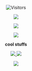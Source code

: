 

<p align="center">
  <img alt="Visitors" src="https://komarev.com/ghpvc/?username=chocopie69&style=flat&labelColor=black&logo=github&label=Profile+Views&color=0d8ce0"/>
</p>

<p align="center">
  <img src="https://cdn.discordapp.com/attachments/992126211704750142/994219660163698739/unknown.png">
</p>
<p align="center">
  <img src="https://discord.c99.nl/widget/theme-1/965086099120742440.png" />
</p>
<p align="center">
  <img src="https://discord.c99.nl/widget/theme-2/931921745202528277.png" />
</p>
<p align="center">
<b>cool stuffs</b>
</p>

<p align="center">
  <a href="https://www.youtube.com/channel/UCF8TYpwDxfiw3Y1oML-zbRA"><img src="https://img.shields.io/badge/YouTube-FF0000?style=for-the-badge&logo=youtube&logoColor=white" />                                                                                                                                    </a>
  <a href="https://www.reddit.com/user/ChocoPiePogger"><img src="https://img.shields.io/badge/Reddit-FF4500?style=for-the-badge&logo=reddit&logoColor=white" /a>           
<p align="center">
  <img src="https://github-readme-stats.vercel.app/api?username=whatiscodeee&show_icons=true&theme=algolia&hide_title=true&count_private=true" />
</p>
